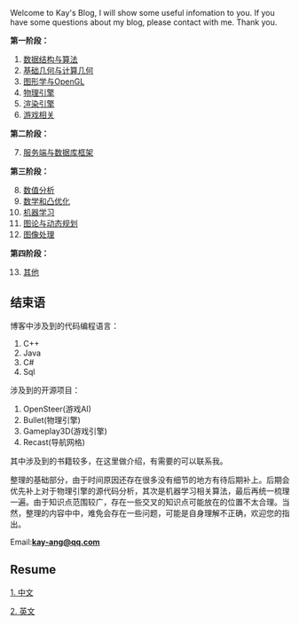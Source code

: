 
Welcome to Kay's Blog, I will show some useful infomation to you.
If you have some questions about my blog, please contact with me.
Thank you.

**第一阶段：**  

1. [数据结构与算法](datastructures/index.md)  
2. [基础几何与计算几何](geometry/index.md)  
3. [图形学与OpenGL](cg/index.md)  
4. [物理引擎](physics/index.md)  
5. [渲染引擎](render/index.md)  
6. [游戏相关](game/index.md)  

**第二阶段：**  

7. [服务端与数据库框架](server/index.md)  

**第三阶段：**  

8. [数值分析](numeric_analysis/index.md)  
9. [数学和凸优化](math/index.md)   
10. [机器学习](machine_learning/index.md)  
11. [图论与动态规划](graph/index.md)  
12. [图像处理](image_process.md)  

**第四阶段：**  

13. [其他](other/index.md)  

##  结束语   

博客中涉及到的代码编程语言：   
1. C++   
2. Java  
3. C#     
4. Sql  

涉及到的开源项目：  
1. OpenSteer(游戏AI)   
2. Bullet(物理引擎)   
3. Gameplay3D(游戏引擎)   
4. Recast(导航网格)   
 
其中涉及到的书籍较多，在这里做介绍，有需要的可以联系我。      

整理的基础部分，由于时间原因还存在很多没有细节的地方有待后期补上。后期会优先补上对于物理引擎的源代码分析，其次是机器学习相关算法，最后再统一梳理一遍。由于知识点范围较广，存在一些交叉的知识点可能放在的位置不太合理。当然，整理的内容中中，难免会存在一些问题，可能是自身理解不正确，欢迎您的指出。   

Email:**kay-ang@qq.com**  

## Resume  

[1. 中文](resume/jianli.png)   

[2. 英文](resume/resume.png)   
